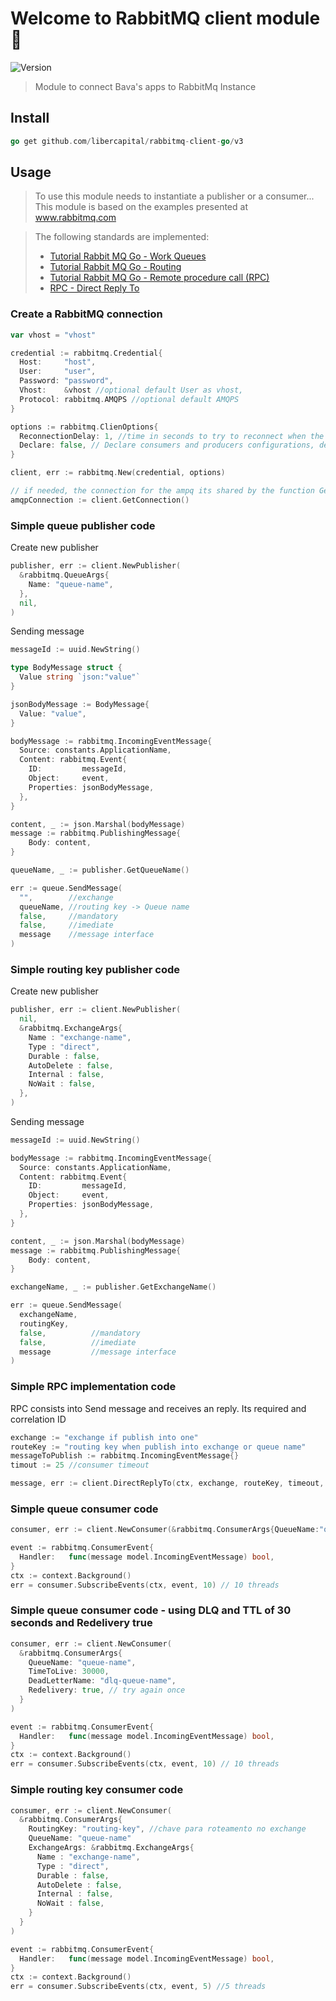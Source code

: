 # Welcome to RabbitMQ client module 👋

![Version](https://img.shields.io/badge/version-3.0.0-blue.svg?cacheSeconds=2592000)

> Module to connect Bava's apps to RabbitMq Instance

## Install

```go
go get github.com/libercapital/rabbitmq-client-go/v3
```

## Usage

> To use this module needs to instantiate a publisher or a consumer...
> This module is based on the examples presented at www.rabbitmq.com

> The following standards are implemented:
>
> - [Tutorial Rabbit MQ Go - Work Queues](https://www.rabbitmq.com/tutorials/tutorial-two-go.html)
> - [Tutorial Rabbit MQ Go - Routing](https://www.rabbitmq.com/tutorials/tutorial-four-go.html)
> - [Tutorial Rabbit MQ Go - Remote procedure call (RPC)](https://www.rabbitmq.com/tutorials/tutorial-six-go.html)
> - [RPC - Direct Reply To](https://www.rabbitmq.com/direct-reply-to.html)

### Create a RabbitMQ connection

```go
var vhost = "vhost"

credential := rabbitmq.Credential{
  Host:     "host",
  User:     "user",
  Password: "password",
  Vhost:    &vhost //optional default User as vhost,
  Protocol: rabbitmq.AMQPS //optional default AMQPS
}

options := rabbitmq.ClienOptions{
  ReconnectionDelay: 1, //time in seconds to try to reconnect when the connection is broken
  Declare: false, // Declare consumers and producers configurations, default is false
}

client, err := rabbitmq.New(credential, options)

// if needed, the connection for the ampq its shared by the function GetConnection
amqpConnection := client.GetConnection()
```

### Simple queue publisher code

Create new publisher

```go
publisher, err := client.NewPublisher(
  &rabbitmq.QueueArgs{
    Name: "queue-name",
  },
  nil,
)
```

Sending message

```go
messageId := uuid.NewString()

type BodyMessage struct {
  Value string `json:"value"`
}

jsonBodyMessage := BodyMessage{
  Value: "value",
}

bodyMessage := rabbitmq.IncomingEventMessage{
  Source: constants.ApplicationName,
  Content: rabbitmq.Event{
    ID:         messageId,
    Object:     event,
    Properties: jsonBodyMessage,
  },
}

content, _ := json.Marshal(bodyMessage)
message := rabbitmq.PublishingMessage{
	Body: content,
}

queueName, _ := publisher.GetQueueName()

err := queue.SendMessage(
  "",        //exchange
  queueName, //routing key -> Queue name
  false,     //mandatory
  false,     //imediate
  message    //message interface
)
```

### Simple routing key publisher code

Create new publisher

```go
publisher, err := client.NewPublisher(
  nil,
  &rabbitmq.ExchangeArgs{
    Name : "exchange-name",
    Type : "direct",
    Durable : false,
    AutoDelete : false,
    Internal : false,
    NoWait : false,
  },
)
```

Sending message

```go
messageId := uuid.NewString()

bodyMessage := rabbitmq.IncomingEventMessage{
  Source: constants.ApplicationName,
  Content: rabbitmq.Event{
    ID:         messageId,
    Object:     event,
    Properties: jsonBodyMessage,
  },
}

content, _ := json.Marshal(bodyMessage)
message := rabbitmq.PublishingMessage{
	Body: content,
}

exchangeName, _ := publisher.GetExchangeName()

err := queue.SendMessage(
  exchangeName,
  routingKey,
  false,          //mandatory
  false,          //imediate
  message         //message interface
)
```

### Simple RPC implementation code

RPC consists into Send message and receives an reply. Its required and correlation ID

```go
exchange := "exchange if publish into one"
routeKey := "routing key when publish into exchange or queue name"
messageToPublish := rabbitmq.IncomingEventMessage{}
timout := 25 //consumer timeout

message, err := client.DirectReplyTo(ctx, exchange, routeKey, timeout, messageToPublish)
```

### Simple queue consumer code

```go
consumer, err := client.NewConsumer(&rabbitmq.ConsumerArgs{QueueName:"queue-name"})

event := rabbitmq.ConsumerEvent{
  Handler:   func(message model.IncomingEventMessage) bool,
}
ctx := context.Background()
err = consumer.SubscribeEvents(ctx, event, 10) // 10 threads
```

### Simple queue consumer code - using DLQ and TTL of 30 seconds and Redelivery true

```go
consumer, err := client.NewConsumer(
  &rabbitmq.ConsumerArgs{
    QueueName: "queue-name",
    TimeToLive: 30000,
    DeadLetterName: "dlq-queue-name",
    Redelivery: true, // try again once
  }
)

event := rabbitmq.ConsumerEvent{
  Handler:   func(message model.IncomingEventMessage) bool,
}
ctx := context.Background()
err = consumer.SubscribeEvents(ctx, event, 10) // 10 threads
```

### Simple routing key consumer code

```go
consumer, err := client.NewConsumer(
  &rabbitmq.ConsumerArgs{
    RoutingKey: "routing-key", //chave para roteamento no exchange
    QueueName: "queue-name"
    ExchangeArgs: &rabbitmq.ExchangeArgs{
      Name : "exchange-name",
      Type : "direct",
      Durable : false,
      AutoDelete : false,
      Internal : false,
      NoWait : false,
    }
  }
)

event := rabbitmq.ConsumerEvent{
  Handler:   func(message model.IncomingEventMessage) bool,
}
ctx := context.Background()
err = consumer.SubscribeEvents(ctx, event, 5) //5 threads
```